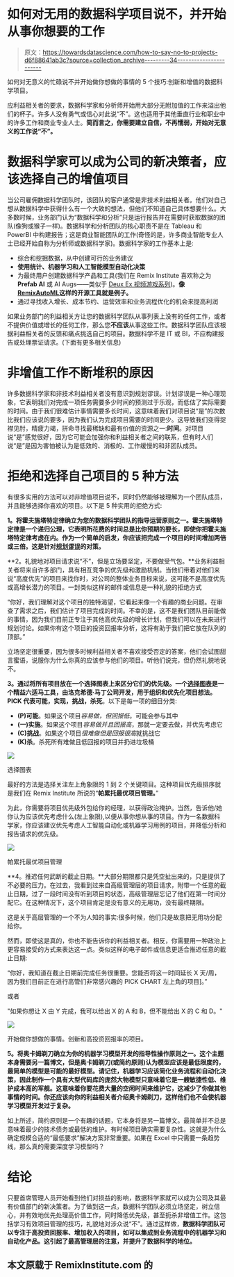 # 如何对无用的数据科学项目说不，并开始从事你想要的工作

> 原文：<https://towardsdatascience.com/how-to-say-no-to-projects-d6f88641ab3c?source=collection_archive---------34----------------------->

如何对无意义的忙碌说不并开始做你想做的事情的 5 个技巧:创新和增值的数据科学项目。

应利益相关者的要求，数据科学家和分析师开始用大部分无附加值的工作来溢出他们的杯子。许多人没有勇气或信心对此说“不”。这也适用于其他垂直行业和职业中的许多工作和商业专业人士。**简而言之，你需要建立自信，不再懦弱，开始对无意义的工作说“不”。**

# 数据科学家可以成为公司的新决策者，应该选择自己的增值项目

当公司雇佣数据科学团队时，该团队的客户通常是非技术利益相关者。他们对自己想从数据科学中获得什么有一个大致的想法，但他们不知道自己具体想要什么。大多数时候，业务部门认为“数据科学和分析”只是运行报告并在需要时获取数据的团队(像狗或猴子一样)。数据科学和分析团队的核心职责不是在 Tableau 和 PowerBI 中构建报告；这是商业智能团队的工作(奇怪的是，许多商业智能专业人士已经开始自称为分析师或数据科学家)。数据科学家的工作基本上是:

*   综合和挖掘数据，从中创建可行的业务建议
*   **使用统计、机器学习和人工智能模型自动化决策**
*   为最终用户创建数据科学产品和工具(我们在 Remix Institute 喜欢称之为 **Prefab AI** 或 AI Augs——类似于 [Deux Ex 视频游戏系列](https://deusex.fandom.com/wiki/Augmentation))。**像**[**RemixAutoML**](http://www.remixauto.ml)**这样的开源工具就是例子。**
*   通过寻找收入增长、成本节约、运营效率和业务流程优化的机会来提高利润

如果业务部门的利益相关方让您的数据科学团队从事列表上没有的任何工作，或者不提供价值或增长的任何工作，那么您**不应该**从事这些工作。数据科学团队应该根据利益相关者的反馈和痛点挑选自己的项目。数据科学不是 IT 或 BI，不应构建报告或处理票证请求。(下面有更多相关信息)

# 非增值工作不断堆积的原因

许多数据科学家和非技术利益相关者没有意识到规划谬误。计划谬误是一种心理现象，它表明我们对完成一项任务需要多少时间的预测过于乐观，而低估了实际需要的时间。由于我们很难估计事情需要多长时间，这意味着我们对项目说“是”的次数比我们应该说的要多，因为我们认为完成项目需要的时间更少。这导致我们变得捉襟见肘，精疲力竭，拼命寻找最稀缺和最有价值的资源之一:**时间**。对项目说“是”感觉很好，因为它可能会加强你和利益相关者之间的联系，但有时人们说“是”是因为害怕被认为是低效的、消极的、工作缓慢的和非团队成员。

# 拒绝和选择自己项目的 5 种方法

有很多实用的方法可以对非增值项目说不，同时仍然能够被理解为一个团队成员，并且能够选择你喜欢的项目。以下是 5 种实用的拒绝方式:

**1。将霍夫施塔特定律确立为您的数据科学团队的指导运营原则之一。霍夫施塔特定律是一个递归公理，它表明所花费的时间总是比你预期的要长，即使你把霍夫施塔特定律考虑在内。作为一个简单的启发，你应该把完成一个项目的时间增加两倍或三倍。这是针对[规划谬误](https://en.wikipedia.org/wiki/Planning_fallacy)的对策。**

**2。礼貌地对项目请求说“不”，但是立场要坚定，不要做受气包。**业务利益相关者将来自许多部门，具有相互竞争的优先级和激励机制。当他们带着对他们来说“高度优先”的项目来找你时，对公司的整体业务目标来说，这可能不是高度优先或高增长潜力的项目。一封类似这样的邮件或信息是一种礼貌的拒绝方式

“你好，我们理解对这个项目的独特渴望，它看起来像一个有趣的商业问题。在审查了需求之后，我们估计了项目完成的时间。不幸的是，这不是我们团队目前能做的事情，因为我们目前正专注于其他高优先级的增长计划，但我们可以在未来进行规划讨论。如果你有这个项目的投资回报率分析，这将有助于我们把它放在队列的顶部。”

立场坚定很重要，因为很多时候利益相关者不喜欢接受否定的答案，他们会试图甜言蜜语，说服你为什么你真的应该参与他们的项目。听他们说完，但仍然礼貌地说不。

**3。通过将所有项目放在一个选择图表上来区分它们的优先级。**一个[选择图表](https://en.wikipedia.org/wiki/Pick_chart)是一个精益六适马工具，由洛克希德·马丁公司开发，用于组织和优先化项目想法。PICK 代表**可能，实现，挑战，杀死**。以下是每一项的细目分类:

*   **(P)可能**。如果这个项目*容易做，但回报低*，可能会参与其中
*   **(一)实施**。如果这个项目*容易做并且回报高*，那就一定要去做，并优先考虑它
*   **(C)挑战**。如果这个项目*很难做但是回报很高*就挑战它
*   **(K)杀**。杀死所有难做且低回报的项目并扔进垃圾桶

![](img/366721f26bc031c3dfb6465757f1bfd7.png)

选择图表

最好的方法是选择关注左上角象限的 1 到 2 个关键项目。这种项目优先级排序就是我们在 Remix Institute 所说的“**帕累托最优项目管理。**”

为此，你需要将项目优先级外包给你的经理，以获得政治掩护。当然，告诉他/她你认为应该优先考虑什么(左上象限),以便从事你想从事的项目。作为一名数据科学家，你应该建议优先考虑人工智能自动化或机器学习用例的项目，并降低分析和报告请求的优先级。

![](img/c5d19ff482092515750d1ced60183311.png)

帕累托最优项目管理

**4。推迟任何武断的截止日期。**大部分期限都只是凭空扯出来的，只是提供了不必要的压力。在过去，我看到过来自高级管理层的项目请求，附带一个任意的截止日期，过了一段时间没有听到项目的状态，高级管理层忘记了他们在第一时间分配它。在这种情况下，这个项目肯定是没有意义的无用功，没有最终期限。

这是关于高层管理的一个不为人知的事实:很多时候，他们只是故意把无用功分配给你。

然而，即使这是真的，你也不能告诉你的利益相关者。相反，你需要用一种政治上更容易接受的方式来表达这一点。类似这样的电子邮件或信息更适合推迟任意的截止日期:

“你好，我知道在截止日期前完成任务很重要。您能否将这一时间延长 X 天/周，因为我们目前正在进行高管们非常感兴趣的 PICK CHART 左上角的项目]。”

或者

"如果你想让 X 由 Y 完成，我可以给出 X 的 A 和 B，但不能给出 X 的 C 和 D。"

![](img/701628acb7da3599d3e8b32f4e6d2fcd.png)

开始做你想做的事情。创新和高投资回报率的项目。

**5。将奥卡姆剃刀确立为你的机器学习模型开发的指导性操作原则之一。这个主题本身需要另一篇博文，但是奥卡姆剃刀(或简约原则)认为模型应该是最低限度的，最简单的模型是可能的最好模型。请记住，机器学习应该简化业务流程和自动化决策，因此制作一个具有大型代码库的庞然大物模型只意味着它是一艘敏捷性低、维护成本高的军舰。这意味着你要花费大量的空闲时间来维护它，这减少了你做其他事情的时间。你还应该向你的利益相关者介绍奥卡姆剃刀，这样他们也不会使机器学习模型开发过于复杂。**

如上所述，简约原则是一个有趣的话题，它本身将是另一篇博文。最简单并不总是意味着最少的技术债务或最低的维护。有时候项目确实需要复杂性。这就是为什么确定规模合适的“最低要求”解决方案非常重要。如果在 Excel 中只需要一条趋势线，那么真的需要深度学习模型吗？

# 结论

只要首席管理人员开始看到他们对损益的影响，数据科学家就可以成为公司及其最有价值部门的新决策者。为了做到这一点，数据科学团队必须立场坚定，树立信心，并有效地优先处理高价值工作，同时降低优先级，甚至扼杀非增值工作。这包括学习有效项目管理的技巧，礼貌地对涉众说“不”。通过这样做，**数据科学团队可以专注于高投资回报率、增加收入的项目，如可以集成到业务流程中的机器学习和自动化产品。这引起了最高管理层的注意，并提升了数据科学的地位。**

## 本文原载于 RemixInstitute.com 的